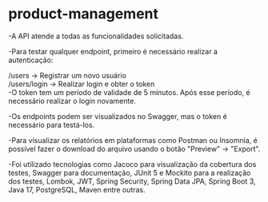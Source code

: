 # product-management
-A API atende a todas as funcionalidades solicitadas.                                                                   

-Para testar qualquer endpoint, primeiro é necessário realizar a autenticação:

/users -> Registrar um novo usuário <br /> 
/users/login -> Realizar login e obter o token <br /> 
-O token tem um período de validade de 5 minutos. Após esse período, é necessário realizar o login novamente. <br /> 

-Os endpoints podem ser visualizados no Swagger, mas o token é necessário para testá-los. <br /> 

-Para visualizar os relatórios em plataformas como Postman ou Insomnia, é possível fazer o download do arquivo usando o botão "Preview" -> "Export".

-Foi utilizado tecnologias como Jacoco para visualização da cobertura dos testes, Swagger para documentação, JUnit 5 e Mockito para a realização dos testes, Lombok, JWT, Spring Security,
Spring Data JPA, Spring Boot 3, Java 17, PostgreSQL, Maven entre outras. 
